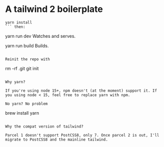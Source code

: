 # A tailwind 2 boilerplate

```
yarn install
``` then:

```
yarn run dev
    Watches and serves.

yarn run build
    Builds.
```

Reinit the repo with

```
rm -rf .git
git init
```

Why yarn?

If you're using node 15+, npm doesn't (at the moment) support it. If you using node < 15, feel free to replace yarn with npm.

No yarn? No problem

```
brew install yarn
```

Why the compat version of tailwind?

Parcel 1 doesn't support PostCSS8, only 7. Once parcel 2 is out, I'll migrate to PostCSS8 and the mainline tailwind.